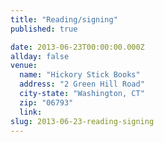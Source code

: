 ```yaml
---
title: "Reading/signing"
published: true

date: 2013-06-23T00:00:00.000Z
allday: false
venue: 
  name: "Hickory Stick Books"
  address: "2 Green Hill Road"
  city-state: "Washington, CT"
  zip: "06793"
  link:
slug: 2013-06-23-reading-signing
---
```


